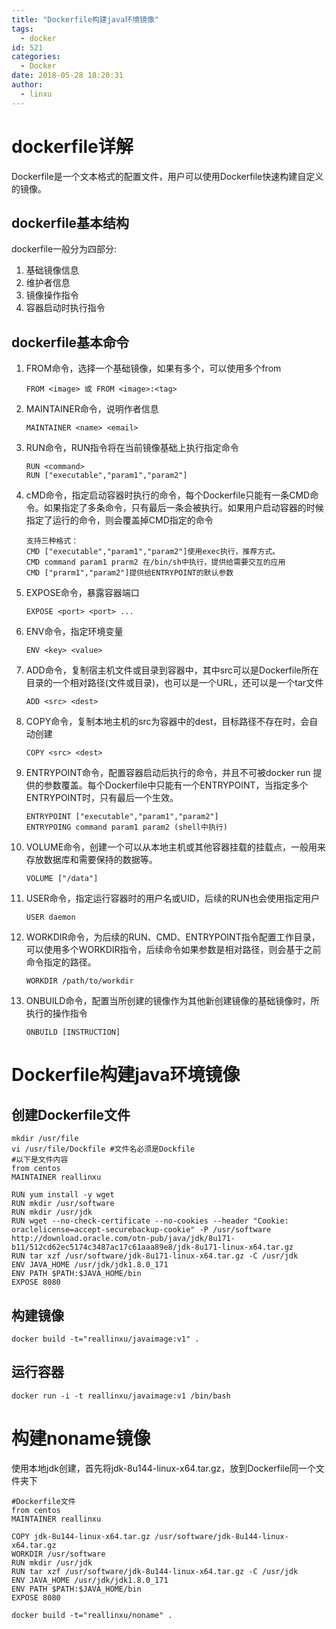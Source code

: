 ```yaml
---
title: "Dockerfile构建java环境镜像"
tags:
  - docker
id: 521
categories:
  - Docker
date: 2018-05-28 18:20:31
author: 
  - linxu
---
```


# dockerfile详解 #
Dockerfile是一个文本格式的配置文件，用户可以使用Dockerfile快速构建自定义的镜像。

## dockerfile基本结构 ##
dockerfile一般分为四部分:
1. 基础镜像信息
2. 维护者信息
3. 镜像操作指令
4. 容器启动时执行指令

## dockerfile基本命令 ##
1. FROM命令，选择一个基础镜像，如果有多个，可以使用多个from
	```
	FROM <image> 或 FROM <image>:<tag>
	```
2. MAINTAINER命令，说明作者信息
	```
	MAINTAINER <name> <email>
	```
3. RUN命令，RUN指令将在当前镜像基础上执行指定命令
	```
	RUN <command> 
	RUN ["executable","param1","param2"] 
	```
4. cMD命令，指定启动容器时执行的命令，每个Dockerfile只能有一条CMD命令。如果指定了多条命令，只有最后一条会被执行。如果用户启动容器的时候指定了运行的命令，则会覆盖掉CMD指定的命令
	```
	支持三种格式：
	CMD ["executable","param1","param2"]使用exec执行，推荐方式。
	CMD command param1 prarm2 在/bin/sh中执行，提供给需要交互的应用
	CMD ["prarm1","param2"]提供给ENTRYPOINT的默认参数
	```
5. EXPOSE命令，暴露容器端口
	```
	EXPOSE <port> <port> ...
	```
6. ENV命令，指定环境变量
	```
	ENV <key> <value>
	```
7. ADD命令，复制宿主机文件或目录到容器中，其中src可以是Dockerfile所在目录的一个相对路径(文件或目录)，也可以是一个URL，还可以是一个tar文件
	```
	ADD <src> <dest>
	```
8. COPY命令，复制本地主机的src为容器中的dest，目标路径不存在时，会自动创建
	```
	COPY <src> <dest>
	```
9. ENTRYPOINT命令，配置容器启动后执行的命令，并且不可被docker run 提供的参数覆盖。每个Dockerfile中只能有一个ENTRYPOINT，当指定多个ENTRYPOINT时，只有最后一个生效。
	```	
	ENTRYPOINT ["executable","param1","param2"]
	ENTRYPOING command param1 param2 (shell中执行)
	```
10. VOLUME命令，创建一个可以从本地主机或其他容器挂载的挂载点，一般用来存放数据库和需要保持的数据等。
	```
	VOLUME ["/data"]
	```
11. USER命令，指定运行容器时的用户名或UID，后续的RUN也会使用指定用户
	```
	USER daemon
	```
12. WORKDIR命令，为后续的RUN、CMD、ENTRYPOINT指令配置工作目录，可以使用多个WORKDIR指令，后续命令如果参数是相对路径，则会基于之前命令指定的路径。
	```
	WORKDIR /path/to/workdir
	```
13. ONBUILD命令，配置当所创建的镜像作为其他新创建镜像的基础镜像时，所执行的操作指令
	```
	ONBUILD [INSTRUCTION]
	```

# Dockerfile构建java环境镜像 #  
## 创建Dockerfile文件 ##
```
mkdir /usr/file
vi /usr/file/Dockfile #文件名必须是Dockfile
#以下是文件内容
from centos
MAINTAINER reallinxu

RUN yum install -y wget
RUN mkdir /usr/software
RUN mkdir /usr/jdk
RUN wget --no-check-certificate --no-cookies --header "Cookie: oraclelicense=accept-securebackup-cookie" -P /usr/software http://download.oracle.com/otn-pub/java/jdk/8u171-b11/512cd62ec5174c3487ac17c61aaa89e8/jdk-8u171-linux-x64.tar.gz
RUN tar xzf /usr/software/jdk-8u171-linux-x64.tar.gz -C /usr/jdk
ENV JAVA_HOME /usr/jdk/jdk1.8.0_171
ENV PATH $PATH:$JAVA_HOME/bin
EXPOSE 8080
```

## 构建镜像 ##
```
docker build -t="reallinxu/javaimage:v1" .
```

## 运行容器 ##
```
docker run -i -t reallinxu/javaimage:v1 /bin/bash
```

# 构建noname镜像 #
使用本地jdk创建，首先将jdk-8u144-linux-x64.tar.gz，放到Dockerfile同一个文件夹下
```
#Dockerfile文件
from centos
MAINTAINER reallinxu

COPY jdk-8u144-linux-x64.tar.gz /usr/software/jdk-8u144-linux-x64.tar.gz
WORKDIR /usr/software
RUN mkdir /usr/jdk
RUN tar xzf /usr/software/jdk-8u144-linux-x64.tar.gz -C /usr/jdk
ENV JAVA_HOME /usr/jdk/jdk1.8.0_171
ENV PATH $PATH:$JAVA_HOME/bin
EXPOSE 8080

docker build -t="reallinxu/noname" .
```